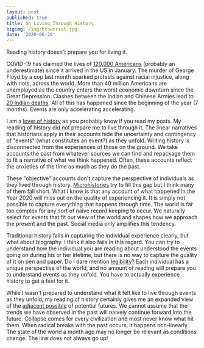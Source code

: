 ```yaml
---
layout: post
published: true
title: On Living Through History
bigimg: /img/htownriot.jpg
date: '2020-06-20'
---
```

Reading history doesn't prepare you for living it.

COVID-19 has claimed the lives of [120,000 Americans](https://www.worldometers.info/coronavirus/country/us/) (probably an underestimate) since it arrived in the US in January. The murder of George Floyd by a cop last month sparked protests against racial injustice, along with riots, across the world. More than 40 million Americans are unemployed as the country enters the worst economic downturn since the Great Depression. Clashes between the Indian and Chinese Armies lead to [20 Indian deaths](https://www.cfr.org/in-brief/china-india-border-dispute-what-know). All of this has happened since the beginning of the year (7 months). Events are only accelerating accelerating.

I am a [lover of history](http://davidavalerio.com/2019-06-10-on-biographical-history/) as you probably know if you read my posts. My reading of history did not prepare me to live through it. The linear narratives that historians apply in their accounts hide the uncertainty and contingency of "events" (what constitutes an event?) as they unfold. Writing history is disconnected from the experiences of those on the ground. We take accounts the past from whatever sources we can find and repackage them to fit a narrative of what we think happened. Often, these accounts reflect the anxieties of the time as much as they do the past. 

These "objective" accounts don't capture the perspective of individuals as they lived through history. [Microhistories](https://en.wikipedia.org/wiki/Microhistory#:~:text=Microhistory%20is%20a%20genre%20of,%2C%20individual%2C%20or%20a%20settlement.) try to fill this gap but I think many of them fall short. What I know is that any account of what happened in the Year 2020 will miss out on the quality of experiencing it. It is simply not possible to capture everything that happens through time. The world is far too complex for any sort of naive record keeping to occur. We naturally select for events that fit our view of the world and shapes how we approach the present and the past. Social media only amplifies this tendency.

Traditional history fails in capturing the individual experience clearly, but what about biography. I think it also fails in this regard. You can try to understand how the individual you are reading about understood the events going on during his or her lifetime, but there is no way to capture the quality of it on pen and paper. Do I dare mention [legibility](https://www.ribbonfarm.com/2010/07/26/a-big-little-idea-called-legibility/)? Each individual has a unique perspective of the world, and no amount of reading will prepare you to understand events as they unfold. You have to actually experience history to get a feel for it.

While I wasn't prepared to understand what it felt like to live through events as they unfold, my reading of history certainly gives me an expanded view of the [adjacent possible](https://www.edge.org/conversation/stuart_a_kauffman-the-adjacent-possible) of potential futures. We cannot assume that the trends we have observed in the past will naively continue forward into the future. Collapse comes for every civilization and most never know what hit them. When radical breaks with the past occurs, it happens non-linearly. The state of the world a month ago may no longer be relevant as conditions change. The line does not always go up!

